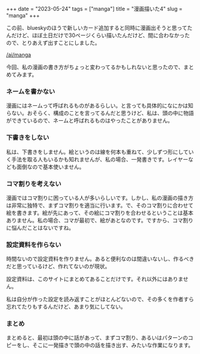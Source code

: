 +++
date = "2023-05-24"
tags = ["manga"]
title = "漫画描いた4"
slug = "manga"
+++

この前、blueskyのほうで新しいカード追加すると同時に漫画出そうと思ってたんだけど、ほぼ土日だけで30ページくらい描いたんだけど、間に合わなかったので、とりあえず出すことにしました。

[/ai/manga](https://syui.ai/ai/manga/)

今回、私の漫画の書き方がちょっと変わってるかもしれないと思ったので、まとめてみます。

### ネームを書かない

漫画にはネームって呼ばれるものがあるらしい。と言っても具体的になにかは知らない。おそらく、構成のことを言ってるんだと思うけど、私は、頭の中に物語ができているので、ネームと呼ばれるものはやったことがありません。

### 下書きをしない

私は、下書きをしません。絵というのは線を何本も重ねて、少しずつ形にしていく手法を取る人もいるかも知れませんが、私の場合、一発書きです。レイヤーなども面倒なので基本使いません。

### コマ割りを考えない

漫画ではコマ割りに困っている人が多いらしいです。しかし、私の漫画の描き方は非常に独特で、まずコマ割りを適当に行います。で、そのコマ割りに合わせて絵を書きます。絵が先にあって、その絵にコマ割りを合わせるということは基本ありません。私の場合、コマが最初で、絵があとなのです。ですから、コマ割りに悩んだことはないですね。

### 設定資料を作らない

時間ないので設定資料を作りません。あると便利なのは間違いないし、作るべきだと思っているけど、作れてないのが現状。

設定資料は、このサイトにまとめてあることだけです。それ以外にはありません。

私は自分が作った設定を読み返すことがほとんどないので、その多くを作者すら忘れてたりもするんだけど、あまり気にしてない。

### まとめ

まとめると、最初は頭の中に話があって、まずコマ割り、あるいはパターンのコピーをし、そこに一発描きで頭の中の話を描き出す、みたいな作業になります。

